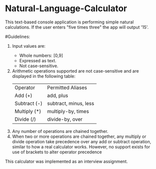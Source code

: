 # Natural-Language-Calculator
This text-based console application is performing simple natural calculations.
If the user enters "five times three" the app will output '15'.

#Guidelines:
<ol>
<li>Input values are:</li>
<ul>
<li>Whole numbers: [0,9]</li><li>Expressed as text.</li><li>Not case-sensitive.</li>
</ul>

<li>Arithmetic operations supported are not case-sensitive and are displayed in the following table: </li>
<table>
<tr><td>Operator</td>	<td>Permitted Aliases</td></tr>
<tr><td>Add (+)</td>	<td>add, plus</td></tr>
<tr><td>Subtract (-)</td>	<td>subtract, minus, less</td></tr>
<tr><td>Multiply (*)</td>	<td>multiply-by, times</td></tr>
<tr><td>Divide (/)	</td><td>divide-by, over</td></tr>
</table>

<li>Any number of operations are chained together.</li>

<li>When two or more operations are chained together, any multiply or divide operation take precedence over any add or subtract operation, similar to how a real calculator works. 
However, no support exists for use of brackets to alter operator precedence</li>

</ol>


This calculator was implemented as an interview assignment.
